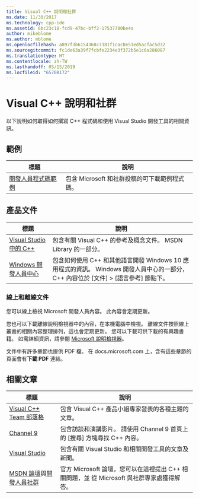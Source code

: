 ```yaml
---
title: Visual C++ 說明和社群
ms.date: 11/30/2017
ms.technology: cpp-ide
ms.assetid: 6bc23c18-fcd9-47bc-bff2-17537700be4a
author: mikeblome
ms.author: mblome
ms.openlocfilehash: a897f3b6154368c7381f1cac8e51ed5acfac5d32
ms.sourcegitcommit: fc1de63a39f7fcbfe2234e3f372b5e1c6a286087
ms.translationtype: HT
ms.contentlocale: zh-TW
ms.lasthandoff: 05/15/2019
ms.locfileid: "65708172"
---
```

# <a name="visual-c-help-and-community"></a>Visual C++ 說明和社群

以下說明如何取得如何撰寫 C++ 程式碼和使用 Visual Studio 開發工具的相關資訊。

## <a name="samples"></a>範例

|標題|說明|
|-----------|-----------------|
|[開發人員程式碼範例](https://code.msdn.microsoft.com/)|包含 Microsoft 和社群投稿的可下載範例程式碼。|

## <a name="product-documentation"></a>產品文件

|標題|說明|
|-----------|-----------------|
|[Visual Studio 中的 C++](visual-cpp-in-visual-studio.md)|包含有關 Visual C++ 的參考及概念文件。 MSDN Library 的一部分。|
|[Windows 開發人員中心](https://developer.microsoft.com/windows/)|包含如何使用 C++ 和其他語言開發 Windows 10 應用程式的資訊。 Windows 開發人員中心的一部分，C++ 內容位於 [文件] > [語言參考] 節點下。|

### <a name="online-and-offline-documentation"></a>線上和離線文件

您可以線上檢視 Microsoft 開發人員內容。 此內容會定期更新。

您也可以下載離線說明檢視器中的內容，在本機電腦中檢視。 離線文件按照線上叢書的相關內容整理排列，這也會定期更新。 您可以下載可供下載的有興趣書籍。 如需詳細資訊，請參閱 [Microsoft 說明檢視器](/visualstudio/ide/microsoft-help-viewer)。

文件中有許多章節也提供 PDF 檔。 在 docs.microsoft.com 上，含有這些章節的頁面會有**下載 PDF** 連結。

## <a name="related-articles"></a>相關文章

|標題|說明|
|-----------|-----------------|
|[Visual C++ Team 部落格](https://blogs.msdn.microsoft.com/vcblog/)|包含 Visual C++ 產品小組專家發表的各種主題的文章。|
|[Channel 9](https://channel9.msdn.com/)|包含訪談和演講影片。 請使用 Channel 9 首頁上的 [搜尋] 方塊尋找 C++ 內容。|
|[Visual Studio](https://visualstudio.microsoft.com/)|包含有關 Visual Studio 和相關開發工具的文章及新聞。|
|[MSDN 論壇](https://social.msdn.microsoft.com/Forums/home?category=visualc)與[開發人員社群](https://developercommunity.visualstudio.com)|官方 Microsoft 論壇，您可以在這裡提出 C++ 相關問題，並 從 Microsoft 與社群專家處獲得解答。|
